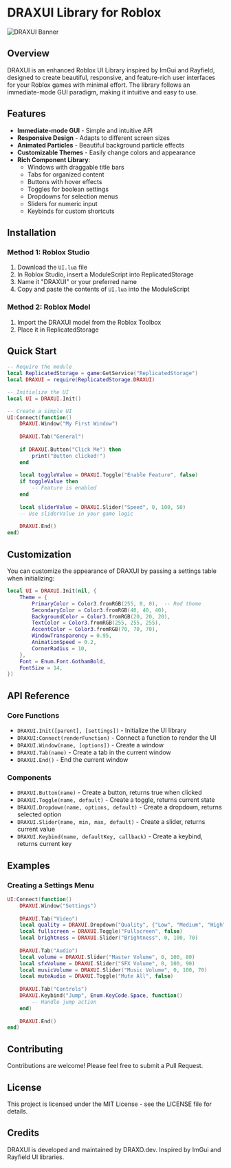 # DRAXUI Library for Roblox

![DRAXUI Banner](https://github.com/yourusername/DRAXUI/raw/main/assets/banner.svg)

## Overview

DRAXUI is an enhanced Roblox UI Library inspired by ImGui and Rayfield, designed to create beautiful, responsive, and feature-rich user interfaces for your Roblox games with minimal effort. The library follows an immediate-mode GUI paradigm, making it intuitive and easy to use.

## Features

- **Immediate-mode GUI** - Simple and intuitive API
- **Responsive Design** - Adapts to different screen sizes
- **Animated Particles** - Beautiful background particle effects
- **Customizable Themes** - Easily change colors and appearance
- **Rich Component Library**:
  - Windows with draggable title bars
  - Tabs for organized content
  - Buttons with hover effects
  - Toggles for boolean settings
  - Dropdowns for selection menus
  - Sliders for numeric input
  - Keybinds for custom shortcuts

## Installation

### Method 1: Roblox Studio

1. Download the `UI.lua` file
2. In Roblox Studio, insert a ModuleScript into ReplicatedStorage
3. Name it "DRAXUI" or your preferred name
4. Copy and paste the contents of `UI.lua` into the ModuleScript

### Method 2: Roblox Model

1. Import the DRAXUI model from the Roblox Toolbox
2. Place it in ReplicatedStorage

## Quick Start

```lua
-- Require the module
local ReplicatedStorage = game:GetService("ReplicatedStorage")
local DRAXUI = require(ReplicatedStorage.DRAXUI)

-- Initialize the UI
local UI = DRAXUI.Init()

-- Create a simple UI
UI:Connect(function()
    DRAXUI.Window("My First Window")
    
    DRAXUI.Tab("General")
    
    if DRAXUI.Button("Click Me") then
        print("Button clicked!")
    end
    
    local toggleValue = DRAXUI.Toggle("Enable Feature", false)
    if toggleValue then
        -- Feature is enabled
    end
    
    local sliderValue = DRAXUI.Slider("Speed", 0, 100, 50)
    -- Use sliderValue in your game logic
    
    DRAXUI.End()
end)
```

## Customization

You can customize the appearance of DRAXUI by passing a settings table when initializing:

```lua
local UI = DRAXUI.Init(nil, {
    Theme = {
        PrimaryColor = Color3.fromRGB(255, 0, 0),  -- Red theme
        SecondaryColor = Color3.fromRGB(40, 40, 40),
        BackgroundColor = Color3.fromRGB(20, 20, 20),
        TextColor = Color3.fromRGB(255, 255, 255),
        AccentColor = Color3.fromRGB(70, 70, 70),
        WindowTransparency = 0.95,
        AnimationSpeed = 0.2,
        CornerRadius = 10,
    },
    Font = Enum.Font.GothamBold,
    FontSize = 14,
})
```

## API Reference

### Core Functions

- `DRAXUI.Init([parent], [settings])` - Initialize the UI library
- `DRAXUI:Connect(renderFunction)` - Connect a function to render the UI
- `DRAXUI.Window(name, [options])` - Create a window
- `DRAXUI.Tab(name)` - Create a tab in the current window
- `DRAXUI.End()` - End the current window

### Components

- `DRAXUI.Button(name)` - Create a button, returns true when clicked
- `DRAXUI.Toggle(name, default)` - Create a toggle, returns current state
- `DRAXUI.Dropdown(name, options, default)` - Create a dropdown, returns selected option
- `DRAXUI.Slider(name, min, max, default)` - Create a slider, returns current value
- `DRAXUI.Keybind(name, defaultKey, callback)` - Create a keybind, returns current key

## Examples

### Creating a Settings Menu

```lua
UI:Connect(function()
    DRAXUI.Window("Settings")
    
    DRAXUI.Tab("Video")
    local quality = DRAXUI.Dropdown("Quality", {"Low", "Medium", "High"}, "Medium")
    local fullscreen = DRAXUI.Toggle("Fullscreen", false)
    local brightness = DRAXUI.Slider("Brightness", 0, 100, 70)
    
    DRAXUI.Tab("Audio")
    local volume = DRAXUI.Slider("Master Volume", 0, 100, 80)
    local sfxVolume = DRAXUI.Slider("SFX Volume", 0, 100, 90)
    local musicVolume = DRAXUI.Slider("Music Volume", 0, 100, 70)
    local muteAudio = DRAXUI.Toggle("Mute All", false)
    
    DRAXUI.Tab("Controls")
    DRAXUI.Keybind("Jump", Enum.KeyCode.Space, function()
        -- Handle jump action
    end)
    
    DRAXUI.End()
end)
```

## Contributing

Contributions are welcome! Please feel free to submit a Pull Request.

## License

This project is licensed under the MIT License - see the LICENSE file for details.

## Credits

DRAXUI is developed and maintained by DRAXO.dev. Inspired by ImGui and Rayfield UI libraries.
